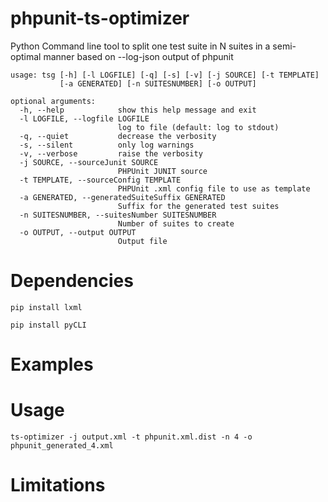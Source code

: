 # phpunit-ts-optimizer
Python Command line tool to split one test suite in N suites in a semi-optimal manner based on --log-json output of phpunit

```
usage: tsg [-h] [-l LOGFILE] [-q] [-s] [-v] [-j SOURCE] [-t TEMPLATE]
           [-a GENERATED] [-n SUITESNUMBER] [-o OUTPUT]

optional arguments:
  -h, --help            show this help message and exit
  -l LOGFILE, --logfile LOGFILE
                        log to file (default: log to stdout)
  -q, --quiet           decrease the verbosity
  -s, --silent          only log warnings
  -v, --verbose         raise the verbosity
  -j SOURCE, --sourceJunit SOURCE
                        PHPUnit JUNIT source
  -t TEMPLATE, --sourceConfig TEMPLATE
                        PHPUnit .xml config file to use as template
  -a GENERATED, --generatedSuiteSuffix GENERATED
                        Suffix for the generated test suites
  -n SUITESNUMBER, --suitesNumber SUITESNUMBER
                        Number of suites to create
  -o OUTPUT, --output OUTPUT
                        Output file
```

# Dependencies
`pip install lxml`

`pip install pyCLI`

# Examples

# Usage
```ts-optimizer -j output.xml -t phpunit.xml.dist -n 4 -o phpunit_generated_4.xml```

# Limitations


